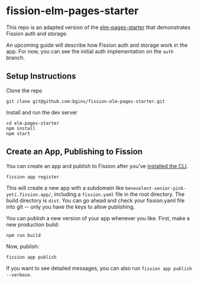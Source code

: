 # fission-elm-pages-starter

This repo is an adapted version of the [elm-pages-starter](https://github.com/dillonkearns/elm-pages-starter) that demonstrates Fission auth and storage.

An upcoming guide will describe how Fission auth and storage work in the app. For now, you can see the initial auth implementation on the `auth` branch.

## Setup Instructions

Clone the repo

```
git clone git@github.com:bgins/fission-elm-pages-starter.git
```

Install and run the dev server

```
cd elm-pages-starter
npm install
npm start
```

## Create an App, Publishing to Fission

You can create an app and publish to Fission after you've [installed the CLI](https://guide.fission.codes/developers/).

```
fission app register
```

This will create a new app with a subdomain like `benevolent-senior-pink-yeti.fission.app/`, including a `fission.yaml` file in the root directory. The build directory is `dist`. You can go ahead and check your fission.yaml file into git -- only you have the keys to allow publishing.

You can publish a new version of your app whenever you like. First, make a new production build:

`npm run build`

Now, publish:

`fission app publish`

If you want to see detailed messages, you can also run `fission app publish --verbose`.

